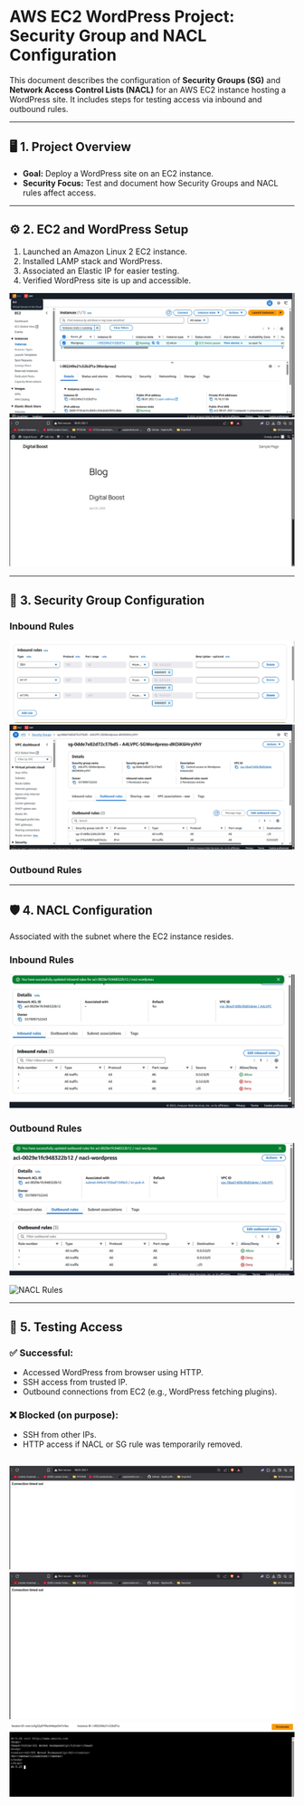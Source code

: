 
# AWS EC2 WordPress Project: Security Group and NACL Configuration

This document describes the configuration of **Security Groups (SG)** and **Network Access Control Lists (NACL)** for an AWS EC2 instance hosting a WordPress site. It includes steps for testing access via inbound and outbound rules.

---

## 🖥️ 1. Project Overview

- **Goal:** Deploy a WordPress site on an EC2 instance.
- **Security Focus:** Test and document how Security Groups and NACL rules affect access.

---

## ⚙️ 2. EC2 and WordPress Setup

1. Launched an Amazon Linux 2 EC2 instance.
2. Installed LAMP stack and WordPress.
3. Associated an Elastic IP for easier testing.
4. Verified WordPress site is up and accessible.

![WordPress on EC2](img/ec2-wordpress.jpg)
![Wbesite-Access](img/wordpress-blog.jpg)

---

## 🔐 3. Security Group Configuration

### Inbound Rules

![Security Group Inbound](img/sg-new.jpg)
![Security Group Outbound](img/sg-wordpress-outbound.jpg)


### Outbound Rules


---

## 🛡️ 4. NACL Configuration

Associated with the subnet where the EC2 instance resides.

### Inbound Rules
![Nacl Inbound](img/nacl-inbound-allow.jpg)

### Outbound Rules
![Nacl Outbound](img/nacl-allow-outbound.jpg)

![NACL Rules](images/nacl-rules.png)

---

## 🧪 5. Testing Access

### ✅ Successful:

- Accessed WordPress from browser using HTTP.
- SSH access from trusted IP.
- Outbound connections from EC2 (e.g., WordPress fetching plugins).

### ❌ Blocked (on purpose):

- SSH from other IPs.
- HTTP access if NACL or SG rule was temporarily removed.

![Testing Access](img/wordpress-blog-no%20access.jpg)
![Testing Acess](img/wordpress-no-access-nacl.jpg)
![Curl](img/ec2-curl.jpg)
---



